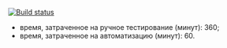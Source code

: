 [![Build status](https://ci.appveyor.com/api/projects/status/u8um36e7aaijx2us/branch/main?svg=true)](https://ci.appveyor.com/project/EvheniiV/automatization-hw-5-2/branch/main)

- время, затраченное на ручное тестирование (минут): 360;
- время, затраченное на автоматизацию (минут): 60.
